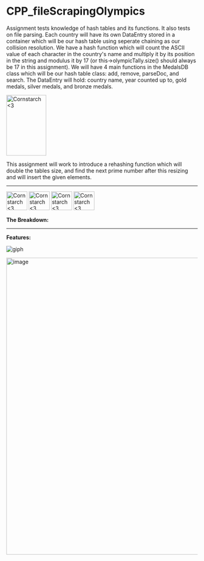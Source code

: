 # CPP_fileScrapingOlympics
  Assignment tests knowledge of hash tables and its functions. It also tests on file parsing. Each country will have its own DataEntry stored in a container which will be our hash table using seperate chaining as our collision resolution. We have a hash function which will count the ASCII value of each character in the country's name and multiply it by its position in the string and modulus it by 17 (or this->olympicTally.size() should always be 17 in this assignment). We will have 4 main functions in the MedalsDB class which will be our hash table class: add, remove, parseDoc, and search. The DataEntry will hold: country name, year counted up to, gold medals, silver medals, and bronze medals. 
  
  <img src="https://github.com/Kingerthanu/CPP_fileScrapingOlympics/assets/76754592/8d7df191-b013-4161-8131-b440c37c3ee4" alt="Cornstarch <3" width="105" height="159">


  This assignment will work to introduce a rehashing function which will double the tables size, and find the next prime number after this resizing and will insert the given elements.


----------------------------------------------
<img src="https://github.com/Kingerthanu/CPP_fileScrapingOlympics/assets/76754592/062cd5ad-92eb-482e-947d-d6592a77f0a3" alt="Cornstarch <3" width="55" height="49"> <img src="https://github.com/Kingerthanu/CPP_fileScrapingOlympics/assets/76754592/062cd5ad-92eb-482e-947d-d6592a77f0a3" alt="Cornstarch <3" width="55" height="49"> <img src="https://github.com/Kingerthanu/CPP_fileScrapingOlympics/assets/76754592/062cd5ad-92eb-482e-947d-d6592a77f0a3" alt="Cornstarch <3" width="55" height="49"> <img src="https://github.com/Kingerthanu/CPP_fileScrapingOlympics/assets/76754592/062cd5ad-92eb-482e-947d-d6592a77f0a3" alt="Cornstarch <3" width="55" height="49">

**The Breakdown:**



----------------------------------------------

**Features:**
  
![giph](https://github.com/Kingerthanu/CPP_fileScrapingOlympics/assets/76754592/f5aedb7b-a9a7-4e18-913d-6d759b566280)

<img width="779" alt="image" src="https://github.com/Kingerthanu/CPP_fileScrapingOlympics/assets/76754592/1f953ee5-86fc-4b18-bd53-e7a9edeb41e2">
